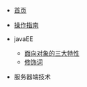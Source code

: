 <!-- docs/_sidebar.md -->

* [首页](README.md)
* [操作指南](guide)

* javaEE
    * [面向对象的三大特性](01/oop/characteristics)
    * [修饰词](01/oop/README)

* 服务器端技术

